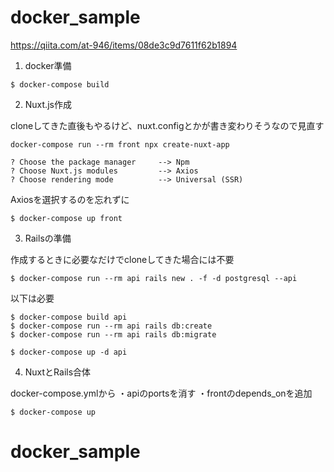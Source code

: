 # docker_sample

https://qiita.com/at-946/items/08de3c9d7611f62b1894

1. docker準備
```
$ docker-compose build
```

2. Nuxt.js作成

cloneしてきた直後もやるけど、nuxt.configとかが書き変わりそうなので見直す

```
docker-compose run --rm front npx create-nuxt-app

? Choose the package manager     --> Npm
? Choose Nuxt.js modules         --> Axios
? Choose rendering mode          --> Universal (SSR)
```
Axiosを選択するのを忘れずに
```
$ docker-compose up front
```

3. Railsの準備

作成するときに必要なだけでcloneしてきた場合には不要

```
$ docker-compose run --rm api rails new . -f -d postgresql --api
```

以下は必要

```
$ docker-compose build api
$ docker-compose run --rm api rails db:create
$ docker-compose run --rm api rails db:migrate
```

```
$ docker-compose up -d api
```

4. NuxtとRails合体

docker-compose.ymlから
・apiのportsを消す
・frontのdepends_onを追加

```
$ docker-compose up
```

# docker_sample
